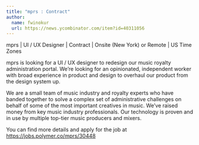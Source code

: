 ```yaml
---
title: "mprs : Contract"
author:
  name: fwinokur
  url: https://news.ycombinator.com/item?id=40311056
---
```

mprs | UI &#x2F; UX Designer | Contract | Onsite (New York) or Remote | US Time Zones

mprs is looking for a UI &#x2F; UX designer to redesign our music royalty administration portal. We’re looking for an opinionated, independent worker with broad experience in product and design to overhaul our product from the design system up.

We are a small team of music industry and royalty experts who have banded together to solve a complex set of administrative challenges on behalf of some of the most important creatives in music. We’ve raised money from key music industry professionals. Our technology is proven and in use by multiple top-tier music producers and mixers.

You can find more details and apply for the job at <a href="https:&#x2F;&#x2F;jobs.polymer.co&#x2F;mprs&#x2F;30448" rel="nofollow">https:&#x2F;&#x2F;jobs.polymer.co&#x2F;mprs&#x2F;30448</a>
